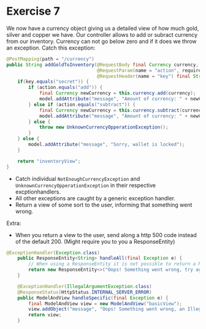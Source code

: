 # Exercise 7

We now have a currency object giving us a detailed view of how much gold, silver and copper we have. Our controller allows to add or subract currency from our inventory. Currency can not go below zero and if it does we throw an exception. Catch this exception:

```java
@PostMapping(path = "/currency")
public String addGoldToInventory(@RequestBody final Currency currency,
                                 @RequestParam(name = "action", required = false, defaultValue = "add") final String action,
                                 @RequestHeader(name = "key") final String key, final Model model) throws Exception {
    if(key.equals("secret")) {
        if (action.equals("add")) {
            final Currency newCurrency = this.currency.add(currency);
            model.addAttribute("message", "Amount of currency: " + newCurrency);
        } else if (action.equals("subtract")) {
            final Currency newCurrency = this.currency.subtract(currency);
            model.addAttribute("message", "Amount of currency: " + newCurrency);
        } else {
            throw new UnknownCurrencyOpperationException();
        }
    } else {
        model.addAttribute("message", "Sorry, wallet is locked");
    }

    return "inventoryView";
}
```

* Catch individual `NotEnoughCurrencyException` and `UnknownCurrencyOpperationException` in their respective excptionhandlers.
* All other exceptions are caught by a generic exception handler.
* Return a view of some sort to the user, informing that something went wrong.

Extra:

* When you return a view to the user, send along a http 500 code instead of the default 200. (Might require you to you a ResponseEntity)

```java
@ExceptionHandler(Exception.class)
    public ResponseEntity<String> handleAll(final Exception e) {
        // When using a ResponseEntity it is not possible to return a Model, ModelMap or ModelAndView.
        return new ResponseEntity<>("Oops! Something went wrong, try again later.", HttpStatus.INTERNAL_SERVER_ERROR);
    }

    @ExceptionHandler(IllegalArgumentException.class)
    @ResponseStatus(HttpStatus.INTERNAL_SERVER_ERROR)
    public ModelAndView handleSpecific(final Exception e) {
        final ModelAndView view = new ModelAndView("basicView");
        view.addObject("message", "Oops! Something went wrong, an IllegalArgument was given.");
        return view;
    }

```